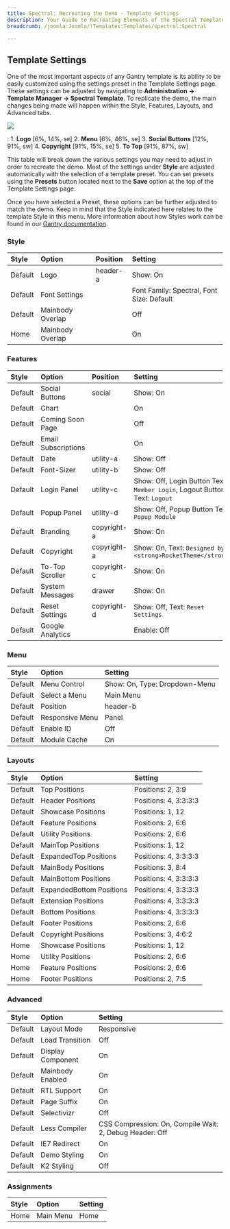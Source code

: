 ```yaml
---
title: Spectral: Recreating the Demo - Template Settings
description: Your Guide to Recreating Elements of the Spectral Template for Joomla
breadcrumb: /joomla:Joomla/!Templates:Templates/spectral:Spectral

---
```


Template Settings
-----
One of the most important aspects of any Gantry template is its ability to be easily customized using the settings preset in the Template Settings page. These settings can be adjusted by navigating to **Administration -> Template Manager -> Spectral Template**. To replicate the demo, the main changes being made will happen within the Style, Features, Layouts, and Advanced tabs. 

![][Spectral2]

:   1. **Logo**  [6%, 14%, se]
    2. **Menu**  [6%, 46%, se]
    3. **Social Buttons** [12%, 91%, sw]
    4. **Copyright** [91%, 15%, se]
    5. **To Top**  [91%, 87%, sw]

This table will break down the various settings you may need to adjust in order to recreate the demo. Most of the settings under **Style** are adjusted automatically with the selection of a template preset. You can set presets using the **Presets** button located next to the **Save** option at the top of the Template Settings page.

Once you have selected a Preset, these options can be further adjusted to match the demo. Keep in mind that the Style indicated here relates to the template Style in this menu. More information about how Styles work can be found in our [Gantry documentation][Style].

### Style

| Style   | Option           | Position | Setting                                   |  
| :------ | :--------------- | :------- | :---------------------------------------- |  
| Default | Logo             | header-a | Show: On                                  |  
| Default | Font Settings    |          | Font Family: Spectral, Font Size: Default |  
| Default | Mainbody Overlap |          | Off                                       |  
| Home    | Mainbody Overlap |          | On                                        |  

### Features

| Style   | Option              | Position    | Setting                                                                    |  
| :------ | :------------------ | :---------- | :------------------------------------------------------------------------- |  
| Default | Social Buttons      | social      | Show: On                                                                   |  
| Default | Chart               |             | On                                                                         |  
| Default | Coming Soon Page    |             | Off                                                                        |  
| Default | Email Subscriptions |             | On                                                                         |  
| Default | Date                | utility-a   | Show: Off                                                                  |  
| Default | Font-Sizer          | utility-b   | Show: Off                                                                  |  
| Default | Login Panel         | utility-c   | Show: Off, Login Button Text: `Member Login`, Logout Button Text: `Logout` |  
| Default | Popup Panel         | utility-d   | Show: Off, Popup Button Text: `Popup Module`                               |  
| Default | Branding            | copyright-a | Show: On                                                                   |  
| Default | Copyright           | copyright-a | Show: On, Text: `Designed by <strong>RocketTheme</strong>`                 |  
| Default | To-Top Scroller     | copyright-c | Show: On                                                                   |  
| Default | System Messages     | drawer      | Show: On                                                                   |  
| Default | Reset Settings      | copyright-d | Show: Off, Text: `Reset Settings`                                          |  
| Default | Google Analytics    |             | Enable: Off                                                                |  

### Menu

| Style   | Option          | Setting                       |  
| :------ | :-------------- | :---------------------------- |  
| Default | Menu Control    | Show: On, Type: Dropdown-Menu |  
| Default | Select a Menu   | Main Menu                     |  
| Default | Position        | header-b                      |  
| Default | Responsive Menu | Panel                         |  
| Default | Enable ID       | Off                           |  
| Default | Module Cache    | On                            |  

### Layouts

| Style   | Option                   | Setting               |  
| :------ | :----------------------- | :-------------------- |  
| Default | Top Positions            | Positions: 2, 3:9     |  
| Default | Header Positions         | Positions: 4, 3:3:3:3 |  
| Default | Showcase Positions       | Positions: 1, 12      |  
| Default | Feature Positions        | Positions: 2, 6:6     |  
| Default | Utility Positions        | Positions: 2, 6:6     |  
| Default | MainTop Positions        | Positions: 1, 12      |  
| Default | ExpandedTop Positions    | Positions: 4, 3:3:3:3 |  
| Default | MainBody Positions       | Positions: 3, 8:4     |  
| Default | MainBottom Positions     | Positions: 4, 3:3:3:3 |  
| Default | ExpandedBottom Positions | Positions: 4, 3:3:3:3 |  
| Default | Extension Positions      | Positions: 4, 3:3:3:3 |  
| Default | Bottom Positions         | Positions: 4, 3:3:3:3 |  
| Default | Footer Positions         | Positions: 2, 6:6     |  
| Default | Copyright Positions      | Positions: 3, 4:6:2   |  
| Home    | Showcase Positions       | Positions: 1, 12      |  
| Home    | Utility Positions        | Positions: 2, 6:6     |  
| Home    | Feature Positions        | Positions: 2, 6:6     |  
| Home    | Footer Positions         | Positions: 2, 7:5     |  

### Advanced

| Style   | Option            | Setting                                                 |  
| :------ | :---------------- | :------------------------------------------------------ |  
| Default | Layout Mode       | Responsive                                              |  
| Default | Load Transition   | Off                                                     |  
| Default | Display Component | On                                                      |  
| Default | Mainbody Enabled  | On                                                      |  
| Default | RTL Support       | On                                                      |  
| Default | Page Suffix       | On                                                      |  
| Default | Selectivizr       | Off                                                     |  
| Default | Less Compiler     | CSS Compression: On, Compile Wait: 2, Debug Header: Off |  
| Default | IE7 Redirect      | On                                                      |  
| Default | Demo Styling      | On                                                      |  
| Default | K2 Styling        | Off                                                     | 

### Assignments

| Style | Option    | Setting |  
| :---- | :-------- | :------ |  
| Home  | Main Menu | Home    |  

[demo25]: assets/spectral.jpg
[menu]: ../../start/menu.md
[Style]: http://docs.gantry.org/gantry4/configure
[Spectral2]: assets/spectral.jpeg